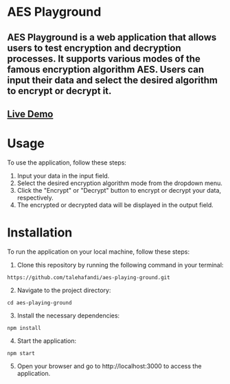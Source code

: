 # AES Playground 

## AES Playground is a web application that allows users to test encryption and decryption processes. It supports various modes of the famous encryption algorithm AES. Users can input their data and select the desired algorithm to encrypt or decrypt it.

## [Live Demo](https://aes-playground.netlify.app/)

# Usage 
To use the application, follow these steps:

1. Input your data in the input field.
2. Select the desired encryption algorithm mode from the dropdown menu.
3. Click the "Encrypt" or "Decrypt" button to encrypt or decrypt your data, respectively.
4. The encrypted or decrypted data will be displayed in the output field.

# Installation
To run the application on your local machine, follow these steps:

1. Clone this repository by running the following command in your terminal:
```shell
https://github.com/talehafandi/aes-playing-ground.git
```

2. Navigate to the project directory:
```shell
cd aes-playing-ground
```

3. Install the necessary dependencies:
```shell
npm install
```

4. Start the application:
```shell
npm start
```

5. Open your browser and go to http://localhost:3000 to access the application.
